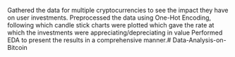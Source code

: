 Gathered the data for multiple cryptocurrencies to see the impact they have on user investments.
Preprocessed the data using One-Hot Encoding, following which candle stick charts were plotted which gave the rate at which the investments were appreciating/depreciating in value
Performed EDA to present the results in a comprehensive manner.# Data-Analysis-on-Bitcoin
